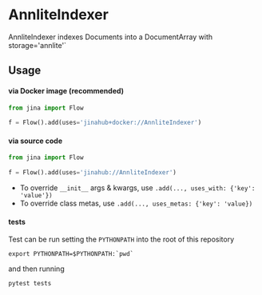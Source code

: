 
# AnnliteIndexer

AnnliteIndexer indexes Documents into a DocumentArray  with ` `storage='annlite'`

## Usage

#### via Docker image (recommended)

```python
from jina import Flow
	
f = Flow().add(uses='jinahub+docker://AnnliteIndexer')
```

#### via source code

```python
from jina import Flow
	
f = Flow().add(uses='jinahub://AnnliteIndexer')
```

- To override `__init__` args & kwargs, use `.add(..., uses_with: {'key': 'value'})`
- To override class metas, use `.add(..., uses_metas: {'key': 'value})`


#### tests


Test can be run setting the `PYTHONPATH` into the root of this repository
```
export PYTHONPATH=$PYTHONPATH:`pwd`
```
and then running

```
pytest tests
```